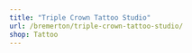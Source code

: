 ```yaml
---
title: "Triple Crown Tattoo Studio"
url: /bremerton/triple-crown-tattoo-studio/
shop: Tattoo
---
```

